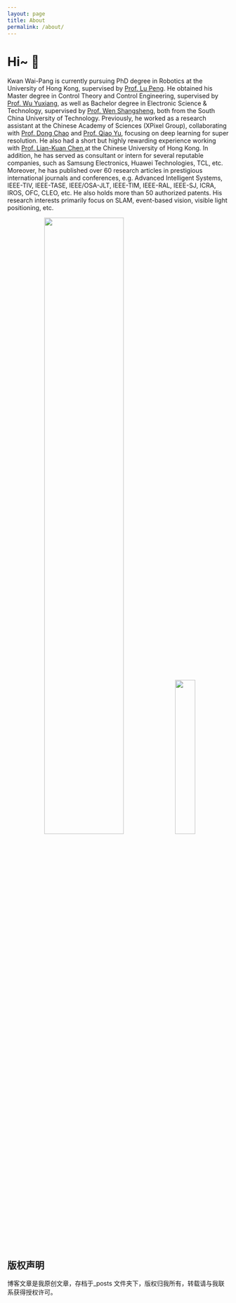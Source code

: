 ```yaml
---
layout: page
title: About
permalink: /about/
---
```


# Hi~ 👋

Kwan Wai-Pang is currently pursuing PhD degree in Robotics at the University of Hong Kong, supervised by <a href="https://scholar.google.com/citations?user=ts7ItWgAAAAJ&hl=en&oi=ao" target="_blank">Prof. Lu Peng</a>. 
He obtained his Master degree in Control Theory and Control Engineering, supervised by <a href="https://yanzhao.scut.edu.cn/open/ExpertInfo.aspx?zjbh=msHo3DkUNNTex1RJnGJMVA==" target="_blank">Prof. Wu Yuxiang</a>, as well as Bachelor degree in Electronic Science & Technology, supervised by <a href="https://scholar.google.com/citations?user=cTG8Na8AAAAJ&hl=en&oi=ao" target="_blank">Prof. Wen Shangsheng</a>, 
both from the South China University of Technology.
Previously, he worked as a research assistant at the Chinese Academy of Sciences (XPixel Group), collaborating with <a href="https://scholar.google.com/citations?hl=en&user=OSDCB0UAAAAJ" target="_blank">Prof. Dong Chao</a> and <a href="https://scholar.google.com/citations?user=gFtI-8QAAAAJ&hl=en" target="_blank">Prof. Qiao Yu</a>, focusing on deep learning for super resolution. 
He also had a short but highly rewarding experience working with <a href="https://scholar.google.com/citations?user=0gxC-bcAAAAJ&hl=en&oi=ao" target="_blank">Prof. Lian-Kuan Chen </a> at the Chinese University of Hong Kong.
In addition, he has served as consultant or intern for several reputable companies, such as Samsung Electronics, Huawei Technologies, TCL, etc.
Moreover, he has published over 60 research articles in prestigious international journals and conferences, e.g. Advanced Intelligent Systems, IEEE-TIV, IEEE-TASE, IEEE/OSA-JLT, IEEE-TIM, IEEE-RAL, IEEE-SJ, ICRA, IROS, OFC, CLEO, etc.
He also holds more than 50 authorized patents.
His research interests primarily focus on SLAM, event-based vision, visible light positioning, etc.

<p align="center">
<img width=60% src="https://github-readme-stats-one-bice.vercel.app/api?username=KwanWaiPang&show_icons=true&theme=default&count_private=true&role=OWNER,ORGANIZATION_MEMBER&hide=prs,issues" />
  <img width=30% src="https://github-readme-stats.vercel.app/api/top-langs/?username=KwanWaiPang&layout=compact&langs_count=6&hide=CMake,JavaScript,Cuda,CSS,PowerShell,GLSL,Roff,Shell" />
</p>



## 版权声明

博客文章是我原创文章，存档于_posts 文件夹下，版权归我所有，转载请与我联系获得授权许可。
